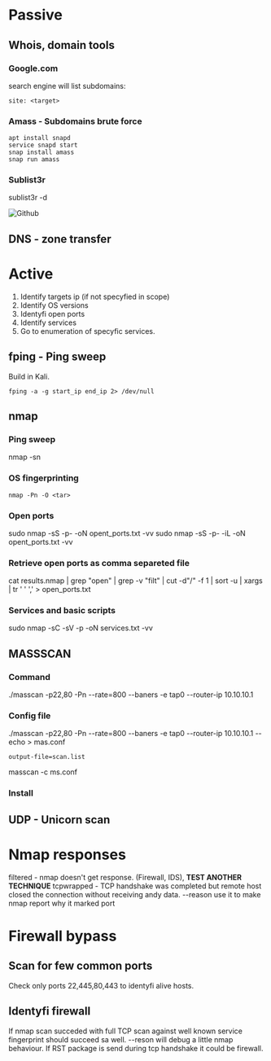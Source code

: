# Passive
## Whois, domain tools
### Google.com
search engine will list subdomains:
```
site: <target>
```
### Amass - Subdomains brute force

```
apt install snapd
service snapd start
snap install amass
snap run amass
```

### Sublist3r
sublist3r -d <target>

![Github](https://github.com/aboul3la/Sublist3r)

## DNS - zone transfer


# Active
1. Identify targets ip (if not specyfied in scope)
2. Identify OS versions
3. Identyfi open ports
4. Identify services
5. Go to enumeration of specyfic services.

## fping - Ping sweep
Build in Kali.
```
fping -a -g start_ip end_ip 2> /dev/null
```

## nmap
### Ping sweep
nmap -sn 

### OS fingerprinting
```
nmap -Pn -O <tar>
```

### Open ports
sudo nmap -sS -p- <target> -oN opent_ports.txt -vv
sudo nmap -sS -p- -iL <targets> -oN opent_ports.txt -vv

### Retrieve open ports as comma separeted file
cat results.nmap | grep "open" | grep -v "filt" | cut -d"/" -f 1 | sort -u | xargs | tr ' ' ',' > open_ports.txt

### Services and basic scripts
sudo nmap -sC -sV -p <ports> <target> -oN services.txt -vv

## MASSSCAN
### Command
./masscan -p22,80 -Pn --rate=800 --baners <ip> -e tap0 --router-ip 10.10.10.1 
### Config file
./masscan -p22,80 -Pn --rate=800 --baners <ip> -e tap0 --router-ip 10.10.10.1 --echo > mas.conf
```
output-file=scan.list

```
masscan -c ms.conf

### Install


## UDP - Unicorn scan


# Nmap responses
filtered - nmap doesn't get response. (Firewall, IDS), **TEST ANOTHER TECHNIQUE**
tcpwrapped - TCP handshake was completed but remote host closed the connection without receiving andy data. 
--reason use it to make nmap report why it marked port
# Firewall bypass
## Scan for few common ports
Check only ports 22,445,80,443 to identyfi alive hosts.

## Identyfi firewall
If nmap scan succeded with full TCP scan against well known service fingerprint should succeed sa well.
--reson will debug a little nmap behaviour. If RST package is send during tcp handshake it could be firewall. 

